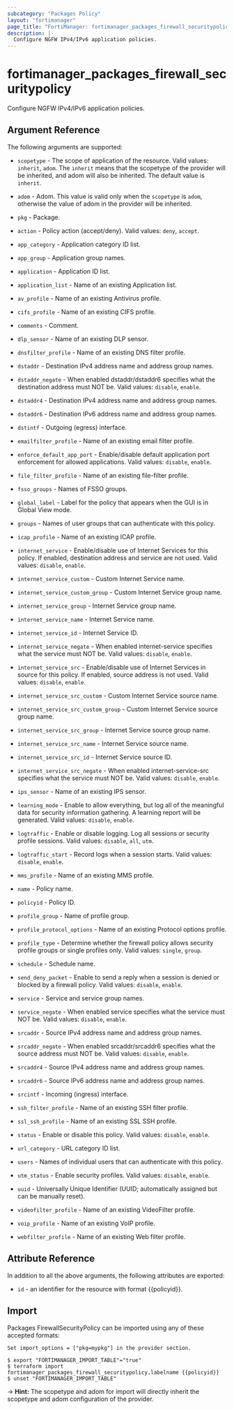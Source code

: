```yaml
---
subcategory: "Packages Policy"
layout: "fortimanager"
page_title: "FortiManager: fortimanager_packages_firewall_securitypolicy"
description: |-
  Configure NGFW IPv4/IPv6 application policies.
---
```


# fortimanager_packages_firewall_securitypolicy
Configure NGFW IPv4/IPv6 application policies.

## Argument Reference


The following arguments are supported:

* `scopetype` - The scope of application of the resource. Valid values: `inherit`, `adom`. The `inherit` means that the scopetype of the provider will be inherited, and adom will also be inherited. The default value is `inherit`.
* `adom` - Adom. This value is valid only when the `scopetype` is `adom`, otherwise the value of adom in the provider will be inherited.
* `pkg` - Package.

* `action` - Policy action (accept/deny). Valid values: `deny`, `accept`.

* `app_category` - Application category ID list.
* `app_group` - Application group names.
* `application` - Application ID list.
* `application_list` - Name of an existing Application list.
* `av_profile` - Name of an existing Antivirus profile.
* `cifs_profile` - Name of an existing CIFS profile.
* `comments` - Comment.
* `dlp_sensor` - Name of an existing DLP sensor.
* `dnsfilter_profile` - Name of an existing DNS filter profile.
* `dstaddr` - Destination IPv4 address name and address group names.
* `dstaddr_negate` - When enabled dstaddr/dstaddr6 specifies what the destination address must NOT be. Valid values: `disable`, `enable`.

* `dstaddr4` - Destination IPv4 address name and address group names.
* `dstaddr6` - Destination IPv6 address name and address group names.
* `dstintf` - Outgoing (egress) interface.
* `emailfilter_profile` - Name of an existing email filter profile.
* `enforce_default_app_port` - Enable/disable default application port enforcement for allowed applications. Valid values: `disable`, `enable`.

* `file_filter_profile` - Name of an existing file-filter profile.
* `fsso_groups` - Names of FSSO groups.
* `global_label` - Label for the policy that appears when the GUI is in Global View mode.
* `groups` - Names of user groups that can authenticate with this policy.
* `icap_profile` - Name of an existing ICAP profile.
* `internet_service` - Enable/disable use of Internet Services for this policy. If enabled, destination address and service are not used. Valid values: `disable`, `enable`.

* `internet_service_custom` - Custom Internet Service name.
* `internet_service_custom_group` - Custom Internet Service group name.
* `internet_service_group` - Internet Service group name.
* `internet_service_name` - Internet Service name.
* `internet_service_id` - Internet Service ID.
* `internet_service_negate` - When enabled internet-service specifies what the service must NOT be. Valid values: `disable`, `enable`.

* `internet_service_src` - Enable/disable use of Internet Services in source for this policy. If enabled, source address is not used. Valid values: `disable`, `enable`.

* `internet_service_src_custom` - Custom Internet Service source name.
* `internet_service_src_custom_group` - Custom Internet Service source group name.
* `internet_service_src_group` - Internet Service source group name.
* `internet_service_src_name` - Internet Service source name.
* `internet_service_src_id` - Internet Service source ID.
* `internet_service_src_negate` - When enabled internet-service-src specifies what the service must NOT be. Valid values: `disable`, `enable`.

* `ips_sensor` - Name of an existing IPS sensor.
* `learning_mode` - Enable to allow everything, but log all of the meaningful data for security information gathering. A learning report will be generated. Valid values: `disable`, `enable`.

* `logtraffic` - Enable or disable logging. Log all sessions or security profile sessions. Valid values: `disable`, `all`, `utm`.

* `logtraffic_start` - Record logs when a session starts. Valid values: `disable`, `enable`.

* `mms_profile` - Name of an existing MMS profile.
* `name` - Policy name.
* `policyid` - Policy ID.
* `profile_group` - Name of profile group.
* `profile_protocol_options` - Name of an existing Protocol options profile.
* `profile_type` - Determine whether the firewall policy allows security profile groups or single profiles only. Valid values: `single`, `group`.

* `schedule` - Schedule name.
* `send_deny_packet` - Enable to send a reply when a session is denied or blocked by a firewall policy. Valid values: `disable`, `enable`.

* `service` - Service and service group names.
* `service_negate` - When enabled service specifies what the service must NOT be. Valid values: `disable`, `enable`.

* `srcaddr` - Source IPv4 address name and address group names.
* `srcaddr_negate` - When enabled srcaddr/srcaddr6 specifies what the source address must NOT be. Valid values: `disable`, `enable`.

* `srcaddr4` - Source IPv4 address name and address group names.
* `srcaddr6` - Source IPv6 address name and address group names.
* `srcintf` - Incoming (ingress) interface.
* `ssh_filter_profile` - Name of an existing SSH filter profile.
* `ssl_ssh_profile` - Name of an existing SSL SSH profile.
* `status` - Enable or disable this policy. Valid values: `disable`, `enable`.

* `url_category` - URL category ID list.
* `users` - Names of individual users that can authenticate with this policy.
* `utm_status` - Enable security profiles. Valid values: `disable`, `enable`.

* `uuid` - Universally Unique Identifier (UUID; automatically assigned but can be manually reset).
* `videofilter_profile` - Name of an existing VideoFilter profile.
* `voip_profile` - Name of an existing VoIP profile.
* `webfilter_profile` - Name of an existing Web filter profile.


## Attribute Reference

In addition to all the above arguments, the following attributes are exported:
* `id` - an identifier for the resource with format {{policyid}}.

## Import

Packages FirewallSecurityPolicy can be imported using any of these accepted formats:
```
Set import_options = ["pkg=mypkg"] in the provider section.

$ export "FORTIMANAGER_IMPORT_TABLE"="true"
$ terraform import fortimanager_packages_firewall_securitypolicy.labelname {{policyid}}
$ unset "FORTIMANAGER_IMPORT_TABLE"
```
-> **Hint:** The scopetype and adom for import will directly inherit the scopetype and adom configuration of the provider.
